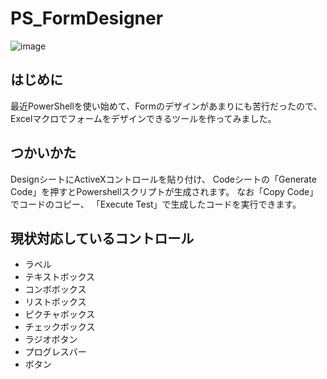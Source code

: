# PS_FormDesigner

![image](https://user-images.githubusercontent.com/33306175/126576734-e6b0f99b-12b7-4802-9dcb-198e16554a25.png)

## はじめに

最近PowerShellを使い始めて、Formのデザインがあまりにも苦行だったので、
Excelマクロでフォームをデザインできるツールを作ってみました。

## つかいかた

DesignシートにActiveXコントロールを貼り付け、
Codeシートの「Generate Code」を押すとPowershellスクリプトが生成されます。
なお「Copy Code」でコードのコピー、
「Execute Test」で生成したコードを実行できます。

## 現状対応しているコントロール

- ラベル
- テキストボックス
- コンボボックス
- リストボックス
- ピクチャボックス
- チェックボックス
- ラジオボタン
- プログレスバー
- ボタン
